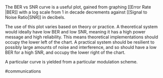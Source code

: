 The BER vs SNR curve is a useful plot, gained from graphing [[Error Rate |BER]] with a log scale from 1 in decade decrements against [[Signal to Noise Ratio|SNR]] in decibels.

The use of this plot varies based on theory or practice.
A theoretical system would ideally have low BER and low SNR, meaning it has a high power message and high reliability. This means theoretical implementations should occupy the lower left of the chart.
A practical system should be resilient to possibly large amounts of noise and interference, and so should have a low BER for a high SNR, and occupy the lower right of the chart.

A particular curve is yielded from a particular modulation scheme.

#communications